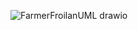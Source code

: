 ![FarmerFroilanUML drawio](https://github.com/rcyerg/Ryan-Group-Froilan-Project/assets/162353590/63555694-8f48-4c72-a469-193175f7a4aa)
